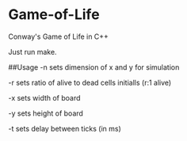# Game-of-Life
Conway's Game of Life in C++

Just run make.

##Usage
-n sets dimension of x and y for simulation

-r sets ratio of alive to dead cells initialls (r:1 alive)

-x sets width of board

-y sets height of board

-t sets delay between ticks (in ms)
